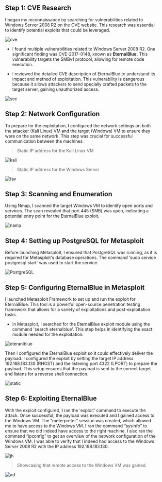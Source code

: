 ## Step 1: CVE Research
I began my reconnaissance by searching for vulnerabilities related to Windows Server 2008 R2 on the CVE website. This research was essential to identify potential exploits that could be leveraged.

![cve](https://i.postimg.cc/QM68jhz2/0-went-to-cve-to-look-for-vulnerabilites-on-windows-server-2008.png)

- I found multiple vulnerabilities related to Windows Server 2008 R2. One significant finding was CVE-2017-0148, known as **EternalBlue.** This vulnerability targets the SMBv1 protocol, allowing for remote code execution.

- I reviewed the detailed CVE description of EternalBlue to understand its impact and method of exploitation. This vulnerability is dangerous because it allows attackers to send specially crafted packets to the target server, gaining unauthorized access.

![sec](https://i.postimg.cc/rppTn7pQ/0-1-found-out-about-the-eternal-blue-vulnerability-that-uses-smb.png)

## Step 2: Network Configuration

To prepare for the exploitation, I configured the network settings on both the attacker (Kali Linux) VM and the target (Windows) VM to ensure they were on the same network. This step was crucial for successful communication between the machines.

> Static IP address for the Kali Linux VM

![kali](https://i.postimg.cc/hj6K7McM/1-assigning-a-static-IPv4-address-to-the-kali-linux-vm-and-testing-the-connection-to-make-sure-it-w.png)

> Static IP address for the Windows Server

![fav](https://i.postimg.cc/Vvtm9MNw/2-assinging-a-static-ipv4-to-the-windows-vm-to-get-it-on-the-same-network-as-the-kali-linux-vm.png)

## Step 3: Scanning and Enumeration

Using Nmap, I scanned the target Windows VM to identify open ports and services. The scan revealed that port 445 (SMB) was open, indicating a potential entry point for the EternalBlue exploit.

![namp](https://i.postimg.cc/vBcQBCFc/3-performed-a-network-scan-on-the-windows-vm-and-found-that-smb-was-open-attack-vector.png)

## Step 4: Setting up PostgreSQL for Metasploit
Before launching Metasploit, I ensured that PostgreSQL was running, as it is required for Metasploit's database operations. The command 'sudo service postgresql start' was used to start the service.

![PostgreSQL](https://i.postimg.cc/4NzXmzMb/4-enabling-postgresql-a-relational-database-with-many-uses.png)

## Step 5: Configuring EternalBlue in Metasploit

I launched Metasploit Framework to set up and run the exploit for EternalBlue. This tool is a powerful open-source penetration testing framework that allows for a variety of exploitations and post-exploitation tasks.

- In Metasploit, I searched for the EternalBlue exploit module using the command 'search eternalblue'. This step helps in identifying the exact module needed for the exploitation.

![eteranlblue](https://i.postimg.cc/wxRqdKQr/6-seraching-the-msf-for-eternalblue-vulnerabilities-that-we-can-potentially-exploit.png)


Then I configured the EternalBlue exploit so it could effectively deliver the payload. I configured the exploit by setting the target IP address 192.168.183.130 (RHOST) and the listening port 4322 (LPORT) to prepare the payload. This setup ensures that the payload is sent to the correct target and listens for a reverse shell connection.

![static](https://i.postimg.cc/qvw0GppN/9-set-the-remote-host-s-ip-address-to-the-ip-address-of-the-windows-vm-so-the-payload-knows-where-t.png)

## Step 6: Exploiting EternalBlue 

With the exploit configured, I ran the 'exploit' command to execute the attack. Once successful, the payload was executed and I gained access to the Windows VM. The “meterpreter” session was created, which allowed me to have access to the Windows VM. I ran the command “sysinfo” to ensure that we did indeed have access to the right machine. I also ran the command “ipconfig” to get an overview of the network configuration of the Windows VM. I was able to verify that I indeed had access to the Windows Server 2008 R2 with the IP address 192.168.183.130.

![jh](https://i.postimg.cc/JhdL9KDm/10-exploiting-the-vulnerability.png)

> Showcasing that remote access to the Windows VM was gained. 

![ad](https://i.postimg.cc/852VC5m0/10-1-proof-that-we-got-in-using-eternalblue.png)

